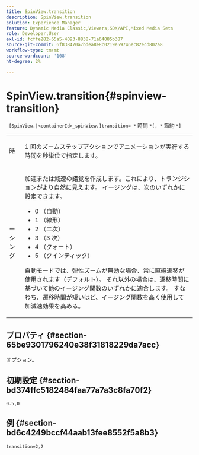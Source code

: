 ```yaml
---
title: SpinView.transition
description: SpinView.transition
solution: Experience Manager
feature: Dynamic Media Classic,Viewers,SDK/API,Mixed Media Sets
role: Developer,User
exl-id: fcffe282-65a5-4093-8838-71a64085b387
source-git-commit: 6f838470a7bdea8e8c0219e59746ec82ecd802a8
workflow-type: tm+mt
source-wordcount: '108'
ht-degree: 2%

---
```


# SpinView.transition{#spinview-transition}

` [SpinView.|<containerId>_spinView.]transition= *` 時間 `*[, *` 節約 `*]`

<table id="table_5B8094216AE94DC59671E06DB941A366"> 
 <tbody> 
  <tr> 
   <td colname="col1"> <p> <span class="codeph"><span class="varname"> 時 </span></span> </p> </td> 
   <td colname="col2"> <p> 1 回のズームステップアクションでアニメーションが実行する時間を秒単位で指定します。 </p> </td> 
  </tr> 
  <tr> 
   <td colname="col1"> <p> <span class="codeph"><span class="varname"> ーシング </span></span> </p> </td> 
   <td colname="col2"> <p> 加速または減速の錯覚を作成します。これにより、トランジションがより自然に見えます。 イージングは、次のいずれかに設定できます。 </p> <p> 
     <ul id="ul_7B9694978D96449AB986AED1CF7F649D"> 
      <li id="li_904CEC8AD5834139A5585EE70ACE9C80">0 （自動） </li> 
      <li id="li_471D4CD39C10415497B1714B0AD961B9"> 1 （線形） </li> 
      <li id="li_7A0F9F1186604E75BAA19626A844236A"> 2 （二次） </li> 
      <li id="li_B8D4C40D795642AB835925582B707158"> 3 （3 次） </li> 
      <li id="li_2B9F7324BB89455C89C1CAE1BD5BBB65"> 4 （クォート） </li> 
      <li id="li_B94A553B6E844247BE88ECA0A8CEB811"> 5 （クインティック） </li> 
     </ul> </p> <p>自動モードでは、弾性ズームが無効な場合、常に直線遷移が使用されます（デフォルト）。 それ以外の場合は、遷移時間に基づいて他のイージング関数のいずれかに適合します。 すなわち、遷移時間が短いほど、イージング関数を高く使用して加減速効果を高める。 </p> </td> 
  </tr> 
 </tbody> 
</table>

## プロパティ {#section-65be9301796240e38f31818229da7acc}

オプション。

## 初期設定 {#section-bd374ffc5182484faa77a7a3c8fa70f2}

`0.5,0`

## 例 {#section-bd6c4249bccf44aab13fee8552f5a8b3}

`transition=2,2`
